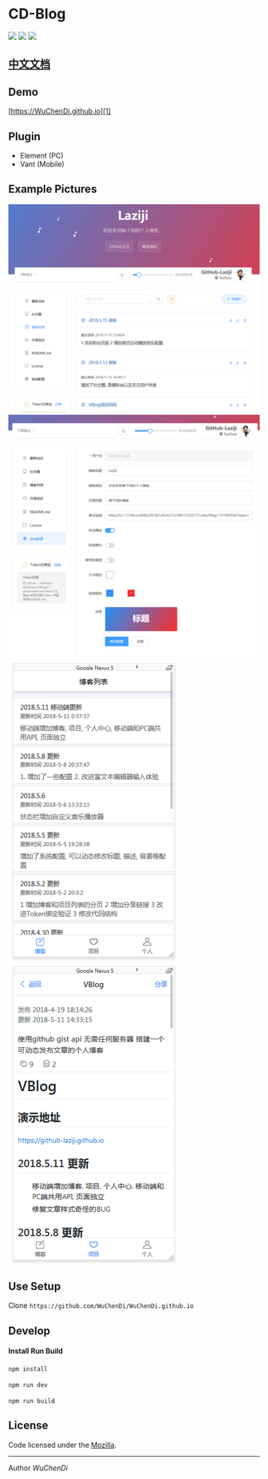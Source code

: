 # CD-Blog

![](https://img.shields.io/badge/vue-2.5.2-brightgreen.svg)
![](https://img.shields.io/badge/element--ui-2.3.5-brightgreen.svg)
![](https://img.shields.io/badge/vant-1.1.2-brightgreen.svg)

## [中文文档](README.md)

## Demo

[https://WuChenDi.github.io][1]


## Plugin

- Element (PC)
- Vant (Mobile)

## Example Pictures

![博客截图](screenshots/201805152146.png)
![博客截图](screenshots/201805152147.png)
![博客截图](screenshots/201805111431.png)
![博客截图](screenshots/201805111438.png)

## Use Setup

Clone ```https://github.com/WuChenDi/WuChenDi.github.io ```


## Develop

#### Install Run Build

    npm install

    npm run dev

    npm run build


## License

Code licensed under the [Mozilla](LICENSE).

------


Author *WuChenDi*



  [1]: https://WuChenDi.github.io
  [2]: https://github.com/WuChenDi/CD-Blog
